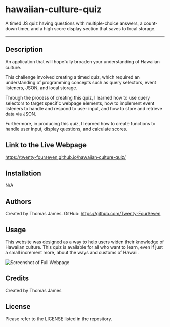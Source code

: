 # hawaiian-culture-quiz
A timed JS quiz having questions with multiple-choice answers, a count-down timer, and a high score display section that saves to local storage.

---

## Description

An application that will hopefully broaden your understanding of Hawaiian culture.

This challenge involved creating a timed quiz, which required an understanding of programming concepts such as query selectors, event listeners, JSON, and local storage. 

Through the process of creating this quiz, I learned how to use query selectors to target specific webpage elements, how to implement event listeners to handle and respond to user input, and how to store and retrieve data via JSON.

Furthermore, in producing this quiz, I learned how to create functions to handle user input, display questions, and calculate scores. 


## Link to the Live Webpage

https://twenty-fourseven.github.io/hawaiian-culture-quiz/

## Installation

N/A

## Authors

Created by Thomas James.
GitHub: https://github.com/Twenty-FourSeven

## Usage

This website was designed as a way to help users widen their knowledge of Hawaiian culture. This quiz is available for all who want to learn, even if just a small increment more, about the ways and customs of Hawaii.

![Screenshot of Full Webpage](assets/images/Portfolio-Image.png)


## Credits

Created by Thomas James

## License

Please refer to the LICENSE listed in the repository.
